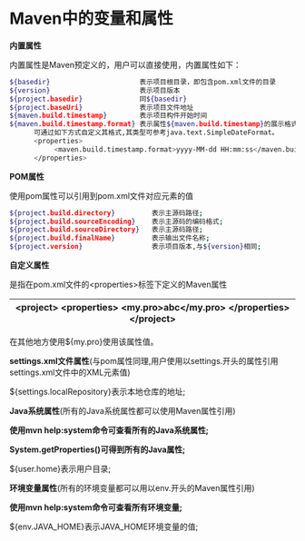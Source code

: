 # Maven中的变量和属性

**内置属性**

内置属性是Maven预定义的，用户可以直接使用，内置属性如下：

```bash
${basedir}                      表示项目根目录，即包含pom.xml文件的目录
${version}                      表示项目版本
${project.basedir}              同${basedir}
${project.baseUri}              表示项目文件地址
${maven.build.timestamp}        表示项目构件开始时间
${maven.build.timestamp.format} 表示属性${maven.build.timestamp}的展示格式,默认值为yyyyMMdd-HHmm
      可通过如下方式自定义其格式,其类型可参考java.text.SimpleDateFormat。
      <properties>
           <maven.build.timestamp.format>yyyy-MM-dd HH:mm:ss</maven.build.timestamp.format>
      </properties>
```

**POM属性**

使用pom属性可以引用到pom.xml文件对应元素的值

```bash
${project.build.directory}         表示主源码路径;
${project.build.sourceEncoding}    表示主源码的编码格式;
${project.build.sourceDirectory}   表示主源码路径;
${project.build.finalName}         表示输出文件名称;
${project.version}                 表示项目版本,与${version}相同;
```

**自定义属性**

是指在pom.xml文件的&lt;properties&gt;标签下定义的Maven属性

| &lt;project&gt;  &lt;properties&gt;    &lt;my.pro&gt;abc&lt;/my.pro&gt;  &lt;/properties&gt;&lt;/project&gt; |
| --- |


在其他地方使用${my.pro}使用该属性值。

**settings.xml文件属性**\(与pom属性同理,用户使用以settings.开头的属性引用settings.xml文件中的XML元素值\)

${settings.localRepository}表示本地仓库的地址;

**Java系统属性**\(所有的Java系统属性都可以使用Maven属性引用\)

**使用mvn help:system命令可查看所有的Java系统属性;**

**System.getProperties\(\)可得到所有的Java属性;**

${user.home}表示用户目录;

**环境变量属性**\(所有的环境变量都可以用以env.开头的Maven属性引用\)

**使用mvn help:system命令可查看所有环境变量;**

${env.JAVA\_HOME}表示JAVA\_HOME环境变量的值;

